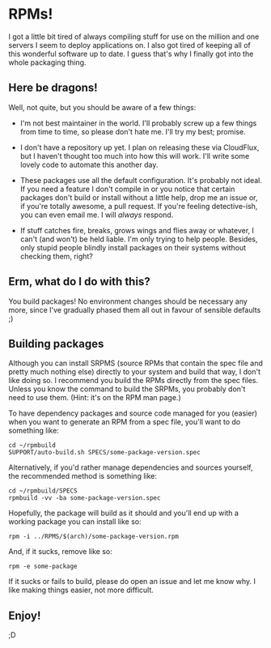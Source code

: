 RPMs!
=====

I got a little bit tired of always compiling stuff for use on the million and
one servers I seem to deploy applications on. I also got tired of keeping all of
this wonderful software up to date. I guess that's why I finally got into the
whole packaging thing.

Here be dragons!
----------------

Well, not quite, but you should be aware of a few things:

* I'm not best maintainer in the world. I'll probably screw up a few things from
  time to time, so please don't hate me. I'll try my best; promise.

* I don't have a repository up yet. I plan on releasing these via CloudFlux, but
  I haven't thought too much into how this will work. I'll write some lovely
  code to automate this another day.

* These packages use all the default configuration. It's probably not ideal. If
  you need a feature I don't compile in or you notice that certain packages
  don't build or install without a little help, drop me an issue or, if you're
  totally awesome, a pull request. If you're feeling detective-ish, you can even
  email me. I will _always_ respond.

* If stuff catches fire, breaks, grows wings and flies away or whatever, I can't
  (and won't) be held liable. I'm only trying to help people. Besides, only
  stupid people blindly install packages on their systems without checking them,
  right?

Erm, what do I do with this?
----------------------------

You build packages! No environment changes should be necessary any more, since
I've gradually phased them all out in favour of sensible defaults ;)

Building packages
-----------------

Although you can install SRPMS (source RPMs that contain the spec file and
pretty much nothing else) directly to your system and build that way, I don't
like doing so. I recommend you build the RPMs directly from the spec files.
Unless you know the command to build the SRPMs, you probably don't need to use
them. (Hint: it's on the RPM man page.)

To have dependency packages and source code managed for you (easier) when you
want to generate an RPM from a spec file, you'll want to do something like:

    cd ~/rpmbuild
    SUPPORT/auto-build.sh SPECS/some-package-version.spec

Alternatively, if you'd rather manage dependencies and sources yourself, the
recommended method is something like:

    cd ~/rpmbuild/SPECS
    rpmbuild -vv -ba some-package-version.spec

Hopefully, the package will build as it should and you'll end up with a working
package you can install like so:

    rpm -i ../RPMS/$(arch)/some-package-version.rpm

And, if it sucks, remove like so:

    rpm -e some-package

If it sucks or fails to build, please do open an issue and let me know why. I
like making things easier, not more difficult.

Enjoy!
------

;D
